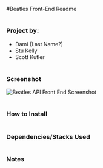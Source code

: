 #Beatles Front-End Readme

#

### Project by:

- Dami (Last Name?)
- Stu Kelly
- Scott Kutler

#

### Screenshot

![Beatles API Front End Screenshot ](https://github.com/skut21x-ga/beatles-mern-project/blob/master/beatles-mern/src/img/screenshot.png?raw=true" "Screenshot")

#

### How to Install

#

### Dependencies/Stacks Used

#

### Notes
